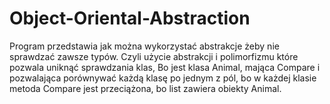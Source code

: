 # Object-Oriental-Abstraction
Program przedstawia jak można wykorzystać abstrakcje żeby nie sprawdzać zawsze typów. Czyli użycie abstrakcji i polimorfizmu które pozwala uniknąć sprawdzania klas, Bo jest klasa Animal, mająca Compare i pozwalająca porównywać każdą klasę po jednym z pól, bo w każdej klasie metoda Compare jest przeciążona, bo list zawiera obiekty Animal.
